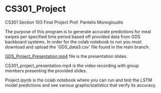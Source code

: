 # CS301_Project

CS301 Section 103 Final Project
Prof. Pantelis Monogioudis

The purpose of this program is to generate accurate predictions for meal swipes per specified time period based off provided data from GDS backboard systems.
In order for the colab notebook to run you must download and upload the 'GDS_data3.csv' file found in the main branch.

[GDS_Project_Presentation.mp4](GDS_Project_Presentation.mp4) file is the presentation slides.

CS301_project_presentation.mp4 is the video recording with group members presenting the provided slides.

Project.ipynb is the colab notebook where you can run and test the LSTM model predictions and see various graphs/statistics that verify its accuracy.
